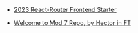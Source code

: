 

* [2023 React-Router Frontend Starter](https://github.com/appacademy/modular-curriculum-practices/tree/master/FT15/practices/react-redux-authenticate-me)


* [Welcome to Mod 7 Repo, by Hector in FT](https://github.com/crespohector/welcome-to-mod-7)